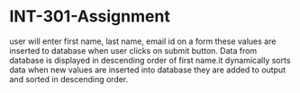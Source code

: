 # INT-301-Assignment
user will enter first name, last name, email id on a form these values are inserted  to database when user clicks on submit button. Data from database is displayed in  descending order of first name.it dynamically sorts data when new values are inserted into  database they are added to output and sorted in descending order.
